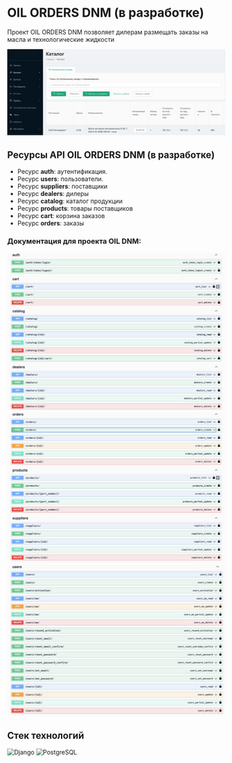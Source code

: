 # OIL ORDERS DNM (в разработке)

Проект OIL ORDERS DNM позволяет дилерам размещать заказы на масла и технологические жидкости

<img src="example.png" width="800" height: auto>


## Ресурсы API OIL ORDERS DNM (в разработке)

* Ресурс **auth**: аутентификация.
* Ресурс **users**: пользователи.
* Ресурс **suppliers**: поставщики
* Ресурс **dealers**: дилеры
* Ресурс **catalog**: каталог продукции
* Ресурс **products**: товары поставщиков
* Ресурс **cart**: корзина заказов
* Ресурс **orders**: заказы

### Документация для проекта OIL DNM:

<img src="swagger_3.png" width="800" height: auto>
<img src="swagger_1.png" width="800" height: auto>
<img src="swagger_2.png" width="800" height: auto>


## Стек технологий

![Django](https://img.shields.io/badge/Django-092E20?logo=django&logoColor=white)
![PostgreSQL](https://img.shields.io/badge/PostgreSQL-336791?logo=postgresql&logoColor=white)
